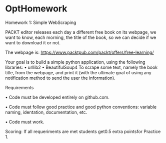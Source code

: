 # OptHomework

Homework 1: Simple WebScraping

PACKT editor releases each day a different free book on its webpage, we want
to know, each morning, the title of the book, so we can decide if we want to
download it or not.

The webpage is:
https://www.packtpub.com/packt/offers/free-learning/

Your goal is to build a simple python application, using the following libraries:
• urllib2
• BeautifulSoup4
To scrape some text, namely the book title, from the webpage, and print it (with the ultimate goal of using any notification method to send the user the information).

Requirements

• Code must be developed entirely on github.com.

• Code must follow good practice and good python conventions:  variable naming, identation, documentation, etc.

• Code must work.

Scoring: If all requeriments are met students get0.5 extra pointsfor Practice 1.
